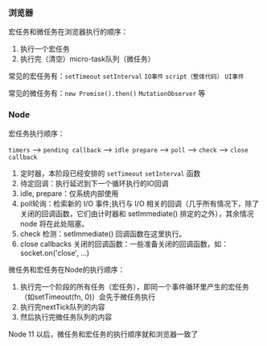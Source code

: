 ### 浏览器

宏任务和微任务在浏览器执行的顺序：

1. 执行一个宏任务
2. 执行完（清空）micro-task队列（微任务）

常见的宏任务有：`setTimeout` `setInterval` `IO事件` `script（整体代码）` `UI事件`

常见的微任务有：`new Promise().then()` `MutationObserver` 等

### Node

宏任务执行顺序：

`timers` --> `pending callback` --> `idle prepare` --> `poll` --> `check` --> `close callback`

1. 定时器，本阶段已经安排的 `setTimeout` `setInterval` 函数
2. 待定回调：执行延迟到下一个循环执行的IO回调
3. idle, prepare：仅系统内部使用
4. poll轮询：检索新的 I/O 事件;执行与 I/O 相关的回调（几乎所有情况下，除了关闭的回调函数，它们由计时器和 setImmediate() 排定的之外），其余情况 node 将在此处阻塞。
5. check 检测：setImmediate() 回调函数在这里执行。
6. close callbacks 关闭的回调函数：一些准备关闭的回调函数，如：socket.on('close', ...)

微任务和宏任务在Node的执行顺序：

1. 执行完一个阶段的所有任务（宏任务），即同一个事件循环里产生的宏任务（如setTimeout(fn, 0)）会先于微任务执行
2. 执行完nextTick队列的内容
3. 然后执行完微任务队列的内容

Node 11 以后，微任务和宏任务的执行顺序就和浏览器一致了
